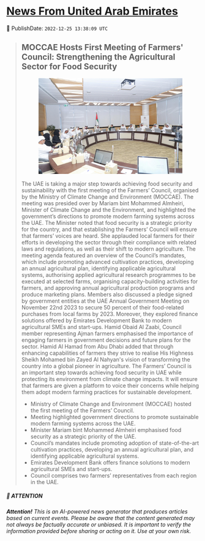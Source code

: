 [News From United Arab Emirates](https://github.com/UAE-Camel/News)
==========


📆 PublishDate: `2022-12-25 13:38:09 UTC`


> ## MOCCAE Hosts First Meeting of Farmers' Council: Strengthening the Agricultural Sector for Food Security
> <p align="center"><img height="250" src="https://github.com/UAE-Camel/News/raw/main/images/1395303114098.jpg"></p
> 
> The UAE is taking a major step towards achieving food security and sustainability with the first meeting of the Farmers’ Council, organised by the Ministry of Climate Change and Environment (MOCCAE). The meeting was presided over by Mariam bint Mohammed Almheiri, Minister of Climate Change and the Environment, and highlighted the government’s directions to promote modern farming systems across the UAE. The Minister noted that food security is a strategic priority for the country, and that establishing the Farmers’ Council will ensure that farmers’ voices are heard. She applauded local farmers for their efforts in developing the sector through their compliance with related laws and regulations, as well as their shift to modern agriculture. The meeting agenda featured an overview of the Council’s mandates, which include promoting advanced cultivation practices, developing an annual agricultural plan, identifying applicable agricultural systems, authorising applied agricultural research programmes to be executed at selected farms, organising capacity-building activities for farmers, and approving annual agricultural production programs and produce marketing plans. Members also discussed a pledge signed by government entities at the UAE Annual Government Meeting on November 22nd 2023 to secure 50 percent of their food-related purchases from local farms by 2023. Moreover, they explored finance solutions offered by Emirates Development Bank to modern agricultural SMEs and start-ups. Hamid Obaid Al Zaabi, Council member representing Ajman farmers emphasised the importance of engaging farmers in government decisions and future plans for the sector. Hamid Al Hamad from Abu Dhabi added that through enhancing capabilities of farmers they strive to realise His Highness Sheikh Mohamed bin Zayed Al Nahyan's vision of transforming the country into a global pioneer in agriculture. The Farmers’ Council is an important step towards achieving food security in UAE while protecting its environment from climate change impacts. It will ensure that farmers are given a platform to voice their concerns while helping them adopt modern farming practices for sustainable development.
> 
> - Ministry of Climate Change and Environment (MOCCAE) hosted the first meeting of the Farmers’ Council.
> - Meeting highlighted government directions to promote sustainable modern farming systems across the UAE.
> - Minister Mariam bint Mohammed Almheiri emphasised food security as a strategic priority of the UAE.
> - Council’s mandates include promoting adoption of state-of-the-art cultivation practices, developing an annual agricultural plan, and identifying applicable agricultural systems.
> - Emirates Development Bank offers finance solutions to modern agricultural SMEs and start-ups.
> - Council comprises two farmers’ representatives from each region in the UAE.


##### 📝 ATTENTION

###### **Attention!** This is an AI-powered news generator that produces articles based on current events. Please be aware that the content generated may not always be factually accurate or unbiased. It is important to verify the information provided before sharing or acting on it. Use at your own risk.
